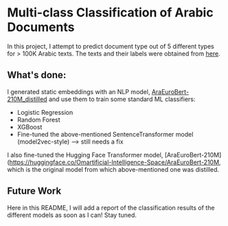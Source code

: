 # Multi-class Classification of Arabic Documents
In this project, I attempt to predict document type out of 5 different types for > 100K Arabic texts. The texts and their labels were obtained from [here](https://data.mendeley.com/datasets/v524p5dhpj/2).

## What's done: 
I generated static embeddings with an NLP model, [AraEuroBert-210M_distilled](https://huggingface.co/Abdelkareem/AraEuroBert-210M_distilled) and use them to train some standard ML classifiers:
- Logistic Regression
- Random Forest
- XGBoost
- Fine-tuned the above-mentioned SentenceTransformer model (model2vec-style)  -->  still needs a fix

I also fine-tuned the Hugging Face Transformer model, [AraEuroBert-210M](https://huggingface.co/Omartificial-Intelligence-Space/AraEuroBert-210M, which is the original model from which above-mentioned one was distilled. 

## Future Work
Here in this README, I will add a report of the classification results of the different models as soon as I can! Stay tuned.
